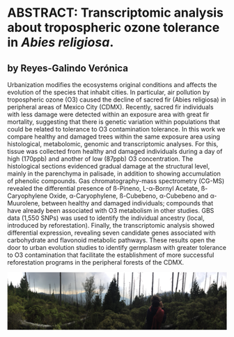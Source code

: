 # ABSTRACT: Transcriptomic analysis about tropospheric ozone tolerance in *Abies religiosa*.

## by Reyes-Galindo Verónica

Urbanization modifies the ecosystems original conditions and affects the evolution of the species that inhabit cities. In particular, air pollution by tropospheric ozone (O3) caused the decline of sacred fir (Abies religiosa) in peripheral areas of Mexico City (CDMX). Recently, sacred fir individuals with less damage were detected within an exposure area with great fir mortality, suggesting that there is genetic variation within populations that could be related to tolerance to O3 contamination tolerance. In this work we compare healthy and damaged trees within the same exposure area using histological, metabolomic, genomic and transcriptomic analyses. For this, tissue was collected from healthy and damaged individuals during a day of high (170ppb) and another of low (87ppb) O3 concentration. The histological sections evidenced gradual damage at the structural level, mainly in the parenchyma in palisade, in addition to showing accumulation of phenolic compounds. Gas chromatography-mass spectrometry (CG-MS) revealed the differential presence of ß-Pineno, L-α-Bornyl Acetate, ß-Caryophylene Oxide, α-Caryophylene, ß-Cubebeno, α-Cubebeno and α-Muurolene, between healthy and damaged individuals; compounds that have already been associated with O3 metabolism in other studies. GBS data (1,550 SNPs) was used to identify the individual ancestry (local, introduced by reforestation). Finally, the transcriptomic analysis showed differential expression, revealing seven candidate genes associated with carbohydrate and flavonoid metabolic pathways. These results open the door to urban evolution studies to identify germplasm with greater tolerance to O3 contamination that facilitate the establishment of more successful reforestation programs in the peripheral forests of the CDMX.

![](panoramic_picture_DesiertodelosLeones.png)
